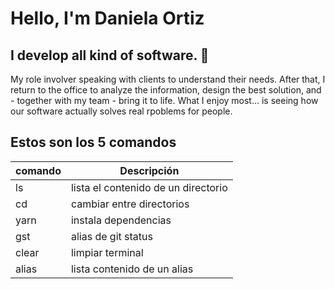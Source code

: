 # Hello, I'm Daniela Ortiz
## I develop all kind of software. 👋

My role involver speaking with clients to understand their needs.  After that, I return to the office to analyze the information, design the best solution, and - together with my team - bring it to  life.
What I enjoy most... is seeing how our software actually solves real rpoblems for people.

## Estos son los 5 comandos
| comando | Descripción |
| ------- | ----------- |
| ls | lista el contenido de un directorio |
| cd | cambiar entre directorios |
| yarn | instala dependencias |
| gst | alias de git status |
| clear | limpiar terminal |
| alias | lista contenido de un alias |

<!--
**ortizndaniela/ortizndaniela** is a ✨ _special_ ✨ repository because its `README.md` (this file) appears on your GitHub profile.

Here are some ideas to get you started:

- 🔭 I’m currently working on ...
- 🌱 I’m currently learning ...
- 👯 I’m looking to collaborate on ...
- 🤔 I’m looking for help with ...
- 💬 Ask me about ...
- 📫 How to reach me: ...
- 😄 Pronouns: ...
- ⚡ Fun fact: ...
-->
